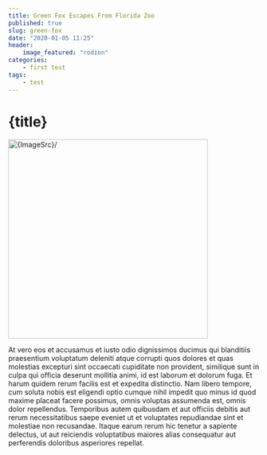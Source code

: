 ```yaml
---
title: Green Fox Escapes From Florida Zoo
published: true
slug: green-fox
date: "2020-01-05 11:25"
header:
    image_featured: "rodion"
categories:
    - first test
tags:
    - test
---
```


<script>
    import ImageSrc from "./rodion.jpg"
</script>

# {title}

<img src={ImageSrc} alt={ImageSrc}/>

At vero eos et accusamus et iusto odio dignissimos ducimus qui blanditiis praesentium voluptatum deleniti atque corrupti quos dolores et quas molestias excepturi sint occaecati cupiditate non provident, similique sunt in culpa qui officia deserunt mollitia animi, id est laborum et dolorum fuga. Et harum quidem rerum facilis est et expedita distinctio. Nam libero tempore, cum soluta nobis est eligendi optio cumque nihil impedit quo minus id quod maxime placeat facere possimus, omnis voluptas assumenda est, omnis dolor repellendus. Temporibus autem quibusdam et aut officiis debitis aut rerum necessitatibus saepe eveniet ut et voluptates repudiandae sint et molestiae non recusandae. Itaque earum rerum hic tenetur a sapiente delectus, ut aut reiciendis voluptatibus maiores alias consequatur aut perferendis doloribus asperiores repellat.

<style>
    img {
        width: 400px;
    }
</style>